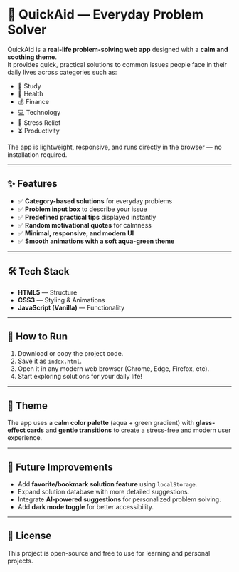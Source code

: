 # 🌿 QuickAid — Everyday Problem Solver

QuickAid is a **real-life problem-solving web app** designed with a **calm and soothing theme**.  
It provides quick, practical solutions to common issues people face in their daily lives across categories such as:

- 📘 Study  
- 💪 Health  
- 💰 Finance  
- 💻 Technology  
- 🧘 Stress Relief  
- ⏳ Productivity  

The app is lightweight, responsive, and runs directly in the browser — no installation required.

---

## ✨ Features
- ✅ **Category-based solutions** for everyday problems  
- ✅ **Problem input box** to describe your issue  
- ✅ **Predefined practical tips** displayed instantly  
- ✅ **Random motivational quotes** for calmness  
- ✅ **Minimal, responsive, and modern UI**  
- ✅ **Smooth animations with a soft aqua-green theme**  

---

## 🛠 Tech Stack
- **HTML5** — Structure  
- **CSS3** — Styling & Animations  
- **JavaScript (Vanilla)** — Functionality  

---

## 🚀 How to Run
1. Download or copy the project code.  
2. Save it as `index.html`.  
3. Open it in any modern web browser (Chrome, Edge, Firefox, etc).  
4. Start exploring solutions for your daily life!  

---

## 🎨 Theme
The app uses a **calm color palette** (aqua + green gradient) with **glass-effect cards** and **gentle transitions** to create a stress-free and modern user experience.  

---

## 📌 Future Improvements
- Add **favorite/bookmark solution feature** using `localStorage`.  
- Expand solution database with more detailed suggestions.  
- Integrate **AI-powered suggestions** for personalized problem solving.  
- Add **dark mode toggle** for better accessibility.  

---

## 📄 License
This project is open-source and free to use for learning and personal projects.  
